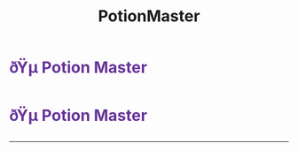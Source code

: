 ﻿---
lang: en-US
title: PotionMaster
prev: Necromancer
next: Sacrifist
---
# <font color="#663399">ðŸµ <b>Potion Master</b></font> <Badge text="Utility" type="tip" vertical="middle"/>
# <font color="#663399">ðŸµ <b>Potion Master</b></font> <Badge text="Utility" type="tip" vertical="middle"/>
---


